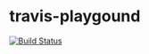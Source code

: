 # travis-playgound

[![Build Status](https://travis-ci.org/burzum34/travis-playground.svg?branch=master)](https://travis-ci.org/burzum34/travis-playground)
